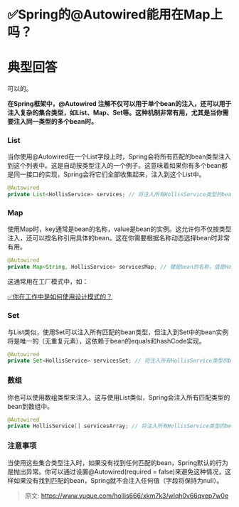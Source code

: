 # ✅Spring的@Autowired能用在Map上吗？

# 典型回答


可以的。



**在Spring框架中，@Autowired 注解不仅可以用于单个bean的注入，还可以用于注入复杂的集合类型，如List、Map、Set等。这种机制非常有用，尤其是当你需要注入同一类型的多个bean时。**



### List


当你使用@Autowired在一个List字段上时，Spring会将所有匹配的bean类型注入到这个列表中。这是自动按类型注入的一个例子。这意味着如果你有多个bean都是同一接口的实现，Spring会将它们全部收集起来，注入到这个List中。



```java
@Autowired
private List<HollisService> services; // 将注入所有HollisService类型的bean
```



### Map


使用Map时，key通常是bean的名称，value是bean的实例。这允许你不仅按类型注入，还可以按名称引用具体的bean。这在你需要根据名称动态选择bean时非常有用。



```java
@Autowired
private Map<String, HollisService> servicesMap; // 键是bean的名称，值是HollisService类型的实例
```



这通常用在工厂模式中，如：



[✅你在工作中是如何使用设计模式的？](https://www.yuque.com/hollis666/xkm7k3/kzq0dwtbtgps9oe1)



### <font style="color:rgb(13, 13, 13);">Set</font>


与List类似，使用Set可以注入所有匹配的bean类型，但注入到Set中的bean实例将是唯一的（无重复元素），这依赖于bean的equals和hashCode实现。



```java
@Autowired
private Set<HollisService> servicesSet; // 将注入所有HollisService类型的bean，但每个实例只出现一次
```



### <font style="color:rgb(13, 13, 13);">数组</font>
你也可以使用数组类型来注入。这与使用List类似，Spring会注入所有匹配类型的bean到数组中。



```java
@Autowired
private HollisService[] servicesArray; // 将注入所有HollisService类型的bean
```

### 
### 注意事项


当使用这些集合类型注入时，如果没有找到任何匹配的bean，Spring默认的行为是抛出异常。你可以通过设置@Autowired(required = false)来避免这种情况，这样如果没有找到匹配的bean，Spring就不会注入任何值（字段将保持为null）。



> 原文: <https://www.yuque.com/hollis666/xkm7k3/wlqh0v66qvep7w0e>